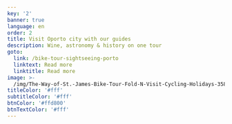 ```yaml
---
key: '2'
banner: true
language: en
order: 2
title: Visit Oporto city with our guides
description: Wine, astronomy & history on one tour
goto:
  link: /bike-tour-sightseeing-porto
  linktext: Read more
  linktitle: Read more
image: >-
  /img/The-Way-of-St.-James-Bike-Tour-Fold-N-Visit-Cycling-Holidays-3582-1280x853.jpg
titleColor: '#fff'
subtitleColor: '#fff'
btnColor: '#ffd800'
btnTextColor: '#fff'
---
```

